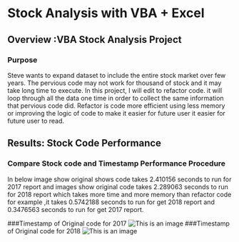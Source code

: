 # Stock Analysis with VBA + Excel 
## Overview :VBA Stock Analysis Project 
### Purpose 
 Steve wants to expand dataset to include the entire stock market over few years. The pervious code may not work for thousand of stock and it may take long time to execute.
 In this project, I will edit to refactor code. it will loop through all the data one time in order to collect the same information that pervious code did.
 Refactor is code more efficient using less memory or improving the logic of code to make it easier for future user it easier for future user to read.

 ## Results: Stock Code Performance 
 ### Compare Stock code and Timestamp Performance Procedure 
 In below image show original shows code takes 2.410156 seconds to run for 2017 report and images show original code takes 2.289063 seconds to run for 2018 report which takes  more time and more memory than refactor code for example ,it takes 0.5742188 seconds to run for get 2018 report and 0.3476563 seconds to run for get 2017 report.
 
 ###Timestamp of Original code for 2017
![This is an image](https://github.com/NadaAdem/stock-analysis/blob/main/Resources/Original_Code_2017.png)
 ###Timestamp of Original code for 2018
![This is an image](https://github.com/NadaAdem/stock-analysis/blob/main/Resources/Original_Code_2018.png)
 
 








